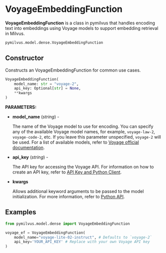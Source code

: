 # VoyageEmbeddingFunction

**VoyageEmbeddingFunction** is a class in pymilvus that handles encoding text into embeddings using Voyage models to support embedding retrieval in Milvus.

```python
pymilvus.model.dense.VoyageEmbeddingFunction
```

## Constructor

Constructs an VoyageEmbeddingFunction for common use cases.

```python
VoyageEmbeddingFunction(
    model_name: str = "voyage-2",
    api_key: Optional[str] = None,
    **kwargs
)
```

**PARAMETERS:**

- **model_name** (*string*) -

    The name of the Voyage model to use for encoding. You can specify any of the available Voyage model names, for example, `voyage-law-2`, `voyage-code-2`, etc. If you leave this parameter unspecified, `voyage-2` will be used. For a list of available models, refer to [Voyage official documentation](https://docs.voyageai.com/docs/embeddings).

- **api_key** (*string*) -

    The API key for accessing the Voyage API. For information on how to create an API key, refer to [API Key and Python Client](https://docs.voyageai.com/docs/api-key-and-installation).

- **kwargs**

    Allows additional keyword arguments to be passed to the model initialization. For more information, refer to [Python API](https://docs.voyageai.com/docs/embeddings#python-api).

## Examples

```python
from pymilvus.model.dense import VoyageEmbeddingFunction

voyage_ef = VoyageEmbeddingFunction(
    model_name="voyage-lite-02-instruct", # Defaults to `voyage-2`
    api_key='YOUR_API_KEY' # Replace with your own Voyage API key
)
```
